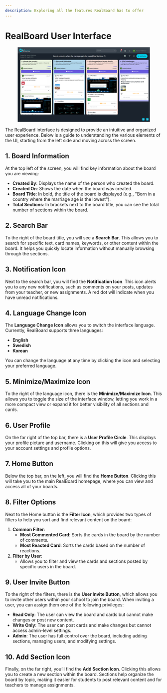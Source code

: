 ```yaml
---
description: Exploring all the features RealBoard has to offer
---
```


# RealBoard User Interface

<figure><img src="../.gitbook/assets/Screenshot 2024-09-05 102946.png" alt=""><figcaption></figcaption></figure>

The RealBoard interface is designed to provide an intuitive and organized user experience. Below is a guide to understanding the various elements of the UI, starting from the left side and moving across the screen.

## 1. Board Information
At the top left of the screen, you will find key information about the board you are viewing:
- **Created By**: Displays the name of the person who created the board.
- **Created On**: Shows the date when the board was created.
- **Board Title**: In bold, the title of the board is displayed (e.g., "Born in a country where the marriage age is the lowest").
- **Total Sections**: In brackets next to the board title, you can see the total number of sections within the board.

## 2. Search Bar
To the right of the board title, you will see a **Search Bar**. This allows you to search for specific text, card names, keywords, or other content within the board. It helps you quickly locate information without manually browsing through the sections.

## 3. Notification Icon
Next to the search bar, you will find the **Notification Icon**. This icon alerts you to any new notifications, such as comments on your posts, updates from your teacher, or new assignments. A red dot will indicate when you have unread notifications.

## 4. Language Change Icon
The **Language Change Icon** allows you to switch the interface language. Currently, RealBoard supports three languages:
- **English**
- **Swedish**
- **Korean**

You can change the language at any time by clicking the icon and selecting your preferred language.

## 5. Minimize/Maximize Icon
To the right of the language icon, there is the **Minimize/Maximize Icon**. This allows you to toggle the size of the interface window, letting you work in a more compact view or expand it for better visibility of all sections and cards.

## 6. User Profile
On the far right of the top bar, there is a **User Profile Circle**. This displays your profile picture and username. Clicking on this will give you access to your account settings and profile options.

## 7. Home Button
Below the top bar, on the left, you will find the **Home Button**. Clicking this will take you to the main RealBoard homepage, where you can view and access all of your boards.

## 8. Filter Options
Next to the Home button is the **Filter Icon**, which provides two types of filters to help you sort and find relevant content on the board:
1. **Common Filter**:
   - **Most Commented Card**: Sorts the cards in the board by the number of comments.
   - **Most Reacted Card**: Sorts the cards based on the number of reactions.
2. **Filter by User**:
   - Allows you to filter and view the cards and sections posted by specific users in the board.

## 9. User Invite Button
To the right of the filters, there is the **User Invite Button**, which allows you to invite other users within your school to join the board. When inviting a user, you can assign them one of the following privileges:
- **Read Only**: The user can view the board and cards but cannot make changes or post new content.
- **Write Only**: The user can post cards and make changes but cannot access admin-level settings.
- **Admin**: The user has full control over the board, including adding sections, managing users, and modifying settings.

## 10. Add Section Icon
Finally, on the far right, you’ll find the **Add Section Icon**. Clicking this allows you to create a new section within the board. Sections help organize the board by topic, making it easier for students to post relevant content and for teachers to manage assignments.

